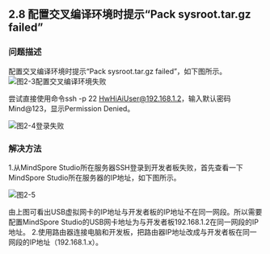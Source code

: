 ## 2.8 配置交叉编译环境时提示“Pack sysroot.tar.gz failed”
### 问题描述
配置交叉编译环境时提示“Pack sysroot.tar.gz failed”，如下图所示。
![图2-3配置交叉编译环境失败](https://gitee.com/Atlas200DK/FAQ/raw/master/part2/img/2-8-1.png)


尝试直接使用命令ssh -p 22 HwHiAiUser@192.168.1.2，输入默认密码Mind@123，显示Permission Denied。

![图2-4登录失败](https://gitee.com/Atlas200DK/FAQ/raw/master/part2/img/2-8-2.png)


### 解决方法
1.从MindSpore Studio所在服务器SSH登录到开发者板失败，首先查看一下MindSpore Studio所在服务器的IP地址，如下图所示。

![图2-5](https://gitee.com/Atlas200DK/FAQ/raw/master/part2/img/2-8-3.png)


由上图可看出USB虚拟网卡的IP地址与开发者板的IP地址不在同一网段。所以需要配置MindSpore Studio的USB网卡地址为与开发者板192.168.1.2在同一网段的IP地址。
2.使用路由器连接电脑和开发板，把路由器IP地址改成与开发者板在同一网段的IP地址（192.168.1.x）。
